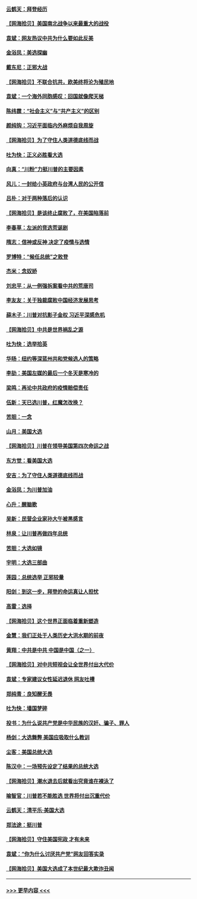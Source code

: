 #### [云鹤天：拜登经历](../pages/nsc993/n12567294.md?t=11230102) 
#### [【网海拾贝】美国南北战争以来最重大的战役](../pages/nsc993/n12567247.md?t=11230102) 
#### [袁斌：网友热议中共为什么要如此反美](../pages/nsc993/n12567162.md?t=11230102) 
#### [金浴凤：美选探幽](../pages/nsc993/n12567147.md?t=11230102) 
#### [戴东尼：正邪大战](../pages/nsc993/n12567033.md?t=11230102) 
#### [【网海拾贝】不联合抗共，欧美终将沦为殖民地](../pages/nsc993/n12565068.md?t=11230102) 
#### [袁斌：一个海外同胞感叹：回国就像爬天梯](../pages/nsc993/n12564986.md?t=11230102) 
#### [陈纬霆：“社会主义”与“共产主义”的区别](../pages/nsc993/n12562417.md?t=11230102) 
#### [颜纯钩：习近平面临内外麻烦自我周旋](../pages/nsc993/n12563356.md?t=11230102) 
#### [【网海拾贝】为了守住人类道德底线而战](../pages/nsc993/n12562542.md?t=11230102) 
#### [吐为快：正义必胜看大选](../pages/nsc993/n12561967.md?t=11230102) 
#### [向真：“川粉”力挺川普的主要因素](../pages/nsc993/n12560774.md?t=11230102) 
#### [风儿：一封给小英政府与台湾人民的公开信](../pages/nsc993/n12560581.md?t=11230102) 
#### [吕朴：对于两种落后的认识](../pages/nsc993/n12560492.md?t=11230102) 
#### [【网海拾贝】是该终止腐败了，在美国陷落前](../pages/nsc993/n12559936.md?t=11230102) 
#### [李春草：左派的竞选荒诞剧](../pages/nsc993/n12558380.md?t=11230102) 
#### [隋志：信神或反神 决定了疫情与选情](../pages/nsc993/n12558255.md?t=11230102) 
#### [罗博特：“候任总统”之败登](../pages/nsc993/n12558189.md?t=11230102) 
#### [杰米：念奴娇](../pages/nsc993/n12558174.md?t=11230102) 
#### [刘忠平：从一例强拆案看中共的荒唐司](../pages/nsc993/n12558036.md?t=11230102) 
#### [李友友：关于独裁腐败中国经济发展思考](../pages/nsc993/n12558004.md?t=11230102) 
#### [薛木子：川普对抗影子金权 习近平深感危机](../pages/nsc993/n12557342.md?t=11230102) 
#### [【网海拾贝】中共是世界祸乱之源](../pages/nsc993/n12555353.md?t=11230102) 
#### [吐为快：选举拾英](../pages/nsc993/n12555041.md?t=11230102) 
#### [华旸：纽约等深蓝州共和党候选人的策略](../pages/nsc993/n12554309.md?t=11230102) 
#### [李劼：美国左媒的最后一个冬天是寒冷的](../pages/nsc993/n12552947.md?t=11230102) 
#### [梁鸣：再论中共政府的疫情赔偿责任](../pages/nsc993/n12553012.md?t=11230102) 
#### [伍新：天已选川普，红魔怎改换？](../pages/nsc993/n12552970.md?t=11230102) 
#### [苦胆：一念](../pages/nsc993/n12552957.md?t=11230102) 
#### [山月：美国大选](../pages/nsc993/n12552446.md?t=11230102) 
#### [【网海拾贝】川普在领导美国第四次命运之战](../pages/nsc993/n12551973.md?t=11230102) 
#### [东方觉：看美国大选](../pages/nsc993/n12551647.md?t=11230102) 
#### [安吉：为了守住人类道德底线而战](../pages/nsc993/n12551111.md?t=11230102) 
#### [金浴凤：为川普加油](../pages/nsc993/n12551085.md?t=11230102) 
#### [心升：醒脑歌](../pages/nsc993/n12550984.md?t=11230102) 
#### [吴新：民营企业家孙大午被黑感言](../pages/nsc993/n12550656.md?t=11230102) 
#### [林泉：让川普再做四年总统](../pages/nsc993/n12550640.md?t=11230102) 
#### [苦胆：大选如镜](../pages/nsc993/n12550630.md?t=11230102) 
#### [宇明：大选三部曲](../pages/nsc993/n12550603.md?t=11230102) 
#### [莲园：总统选举 正邪较量](../pages/nsc993/n12550594.md?t=11230102) 
#### [阳剑：到这一步，拜登的命运真让人担忧](../pages/nsc993/n12549093.md?t=11230102) 
#### [高雷：选择](../pages/nsc993/n12549087.md?t=11230102) 
#### [【网海拾贝】这个世界正面临着重新塑造](../pages/nsc993/n12548326.md?t=11230102) 
#### [金慧：我们正处于人类历史大洪水期的前夜](../pages/nsc993/n12547914.md?t=11230102) 
#### [黄翔：中共是中共 中国是中国（之一）](../pages/nsc993/n12547576.md?t=11230102) 
#### [【网海拾贝】对中共短视会让全世界付出大代价](../pages/nsc993/n12546043.md?t=11230102) 
#### [袁斌：专家建议女性延迟退休 网友吐槽](../pages/nsc993/n12545424.md?t=11230102) 
#### [郑纯青：良知醒无畏](../pages/nsc993/n12545394.md?t=11230102) 
#### [吐为快：墙国梦碎](../pages/nsc993/n12545309.md?t=11230102) 
#### [投书：为什么说共产党是中华民族的汉奸、骗子、罪人](../pages/nsc993/n12545089.md?t=11230102) 
#### [杨剑：大选舞弊 美国应吸取什么教训](../pages/nsc993/n12543937.md?t=11230102) 
#### [尘客：美国总统大选](../pages/nsc993/n12543828.md?t=11230102) 
#### [陈汉中：一场预先设定了结果的总统大选](../pages/nsc993/n12543564.md?t=11230102) 
#### [【网海拾贝】潮水退去后就看出究竟谁在裸泳了](../pages/nsc993/n12543321.md?t=11230102) 
#### [喻智官：川普若不能胜选 世界将付出沉重代价](../pages/nsc993/n12541352.md?t=11230102) 
#### [云鹤天：清平乐‧美国大选](../pages/nsc993/n12540916.md?t=11230102) 
#### [郑法途：挺川普](../pages/nsc993/n12540898.md?t=11230102) 
#### [【网海拾贝】守住美国宪政 才有未来](../pages/nsc993/n12540423.md?t=11230102) 
#### [袁斌：“你为什么讨厌共产党”网友回答实录](../pages/nsc993/n12540208.md?t=11230102) 
#### [【网海拾贝】美国大选成了本世纪最大欺诈丑闻](../pages/nsc993/n12538029.md?t=11230102) 

----
#### [ >>> 更早内容 <<< ](../indexes/nsc993-earlier.md)
